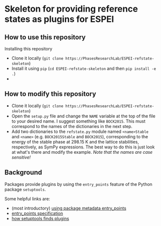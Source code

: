 # Skeleton for providing reference states as plugins for ESPEI

## How to use this repository

Installing this repository 

* Clone it locally (`git clone https://PhasesResearchLab/ESPEI-refstate-skeleton`)
* Install it using `pip` (`cd ESPEI-refstate-skeleton` and then `pip install -e .`)
* 

## How to modify this repository

* Clone it locally (`git clone https://PhasesResearchLab/ESPEI-refstate-skeleton`)
* Open the `setup.py` file and change the `NAME` variable at the top of the file to your desired name. I suggest something like `BOCK2015`. This must correspond to the names of the dictionaries in the next step.
* Add two dictionaries to the `refstate.py` module named `<name>Stable` and `<name>` (e.g. `BOCK2015Stable` and `BOCK2015`), corresponding to the energy of the stable phase at 298.15 K and the lattice stabilities, respectively, as SymPy expressions. The best way to do this is just look at what's there and modify the example. *Note that the names are case sensitive!*

## Background

Packages provide plugins by using the `entry_points` feature of the Python package `setuptools`.

Some helpful links are:

* (most introductory) [using package metadata entry_points](https://packaging.python.org/guides/creating-and-discovering-plugins/#using-package-metadata)
* [entry_points specification](https://packaging.python.org/specifications/entry-points/)
* [how setuptools finds plugins](https://setuptools.readthedocs.io/en/latest/setuptools.html#dynamic-discovery-of-services-and-plugins)

